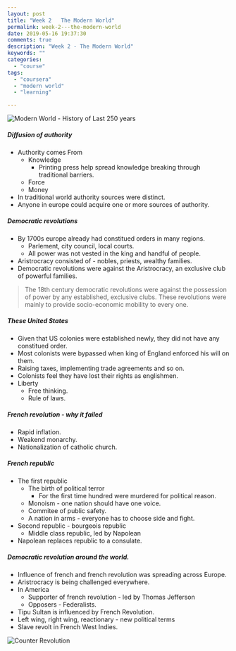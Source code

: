 ```yaml
---
layout: post
title: "Week 2   The Modern World"
permalink: week-2---the-modern-world
date: 2019-05-16 19:37:30
comments: true
description: "Week 2 - The Modern World"
keywords: ""
categories:
  - "course"
tags:
  - "coursera"
  - "modern world"
  - "learning"

---
```

![Modern World - History of Last 250 years](/images/modern-world.png)

##### Diffusion of authority
* Authority comes From
  * Knowledge
    * Printing press help spread knowledge breaking through traditional barriers.
  * Force
  * Money
* In traditional world authority sources were distinct.
* Anyone in europe could acquire one or more sources of authority.

##### Democratic revolutions
* By 1700s europe already had constitued orders in many regions.
  * Parlement, city council, local courts.
  * All power was not vested in the king and handful of people.
* Aristrocracy consisted of - nobles, priests, wealthy families.
* Democratic revolutions were against the Aristrocracy, an exclusive club of powerful families.

>The 18th century democratic revolutions were against the possession of power by any established, exclusive clubs. These revolutions were mainly to provide socio-economic mobility to every one.

##### These United States
* Given that US colonies were established newly, they did not have any constitued order.
* Most colonists were bypassed when king of England enforced his will on them.
* Raising taxes, implementing trade agreements and so on.
* Colonists feel they have lost their rights as englishmen.
* Liberty
  * Free thinking.
  * Rule of laws.

##### French revolution - why it failed
* Rapid inflation.
* Weakend monarchy.
* Nationalization of catholic church.

##### French republic
* The first republic
  * The birth of political terror
    * For the first time hundred were murdered for political reason.
  * Monoism - one nation should have one voice.
  * Commitee of public safety.
  * A nation in arms - everyone has to choose side and fight.
* Second republic - bourgeois republic
  * Middle class republic, led by Napolean
* Napolean replaces republic to a consulate.

##### Democratic revolution around the world.
* Influence of french and french revolution was spreading across Europe.
* Aristrocracy is being challenged everywhere.
* In America
  * Supporter of french revolution - led by Thomas Jefferson
  * Opposers - Federalists.
* Tipu Sultan is influenced by French Revolution.
* Left wing, right wing, reactionary - new political terms
* Slave revolt in French West Indies.

![Counter Revolution](/images/counter-revolutions.png)
